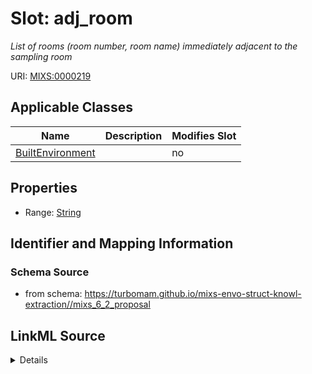 # Slot: adj_room


_List of rooms (room number, room name) immediately adjacent to the sampling room_



URI: [MIXS:0000219](https://w3id.org/mixs/0000219)



<!-- no inheritance hierarchy -->




## Applicable Classes

| Name | Description | Modifies Slot |
| --- | --- | --- |
[BuiltEnvironment](BuiltEnvironment.md) |  |  no  |







## Properties

* Range: [String](String.md)





## Identifier and Mapping Information







### Schema Source


* from schema: https://turbomam.github.io/mixs-envo-struct-knowl-extraction//mixs_6_2_proposal




## LinkML Source

<details>
```yaml
name: adj_room
description: List of rooms (room number, room name) immediately adjacent to the sampling
  room
title: adjacent rooms
notes:
- adjacent
- room
from_schema: https://turbomam.github.io/mixs-envo-struct-knowl-extraction//mixs_6_2_proposal
rank: 1000
slot_uri: MIXS:0000219
multivalued: false
alias: adj_room
domain_of:
- BuiltEnvironment
range: string
required: false
recommended: false
structured_pattern:
  syntax: '{room name};{room number}'
  interpolated: true
  partial_match: true

```
</details>